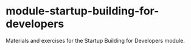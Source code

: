 # module-startup-building-for-developers
Materials and exercises for the Startup Building for Developers module.
